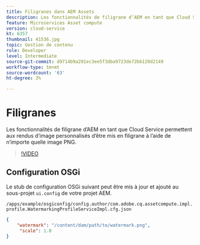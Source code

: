 ```yaml
---
title: Filigranes dans AEM Assets
description: Les fonctionnalités de filigrane d’AEM en tant que Cloud Service permettent aux rendus d’image personnalisés d’être mis en filigrane à l’aide de n’importe quelle image PNG.
feature: Microservices Asset compute
version: cloud-service
kt: 6357
thumbnail: 41536.jpg
topic: Gestion de contenu
role: Developer
level: Intermediate
source-git-commit: d9714b9a291ec3ee5f3dba9723de72bb120d2149
workflow-type: tm+mt
source-wordcount: '63'
ht-degree: 3%

---
```



# Filigranes

Les fonctionnalités de filigrane d’AEM en tant que Cloud Service permettent aux rendus d’image personnalisés d’être mis en filigrane à l’aide de n’importe quelle image PNG.

>[!VIDEO](https://video.tv.adobe.com/v/41536/?quality=12&learn=on)

## Configuration OSGi

Le stub de configuration OSGi suivant peut être mis à jour et ajouté au sous-projet `ui.config` de votre projet AEM.

`/apps/example/osgiconfig/config.author/com.adobe.cq.assetcompute.impl.profile.WatermarkingProfileServiceImpl.cfg.json`

```json
{
    "watermark": "/content/dam/path/to/watermark.png",
     "scale": 1.0
}
```
